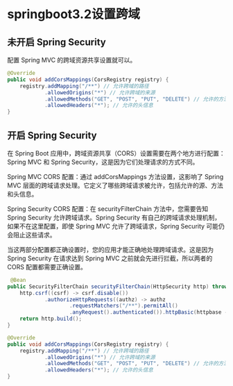 # springboot3.2设置跨域

## 未开启 Spring Security

配置 Spring MVC 的跨域资源共享设置就可以。

```java
@Override
public void addCorsMappings(CorsRegistry registry) {
    registry.addMapping("/**") // 允许跨域的路径
            .allowedOrigins("*") // 允许跨域的来源
            .allowedMethods("GET", "POST", "PUT", "DELETE") // 允许的方法
            .allowedHeaders("*"); // 允许的头信息
}
```

## 开启 Spring Security

在 Spring Boot 应用中，跨域资源共享（CORS）设置需要在两个地方进行配置：Spring MVC 和 Spring Security，这是因为它们处理请求的方式不同。

Spring MVC CORS 配置：通过 addCorsMappings 方法设置，这影响了 Spring MVC 层面的跨域请求处理。它定义了哪些跨域请求被允许，包括允许的源、方法和头信息。

Spring Security CORS 配置：在 securityFilterChain 方法中，您需要告知 Spring Security 允许跨域请求。Spring Security 有自己的跨域请求处理机制，如果不在这里配置，即使 Spring MVC 允许了跨域请求，Spring Security 可能仍会阻止这些请求。

当这两部分配置都正确设置时，您的应用才能正确地处理跨域请求。这是因为 Spring Security 在请求达到 Spring MVC 之前就会先进行拦截，所以两者的 CORS 配置都需要正确设置。

```java
 @Bean
public SecurityFilterChain securityFilterChain(HttpSecurity http) throws Exception {
    http.csrf((csrf) -> csrf.disable())
            .authorizeHttpRequests((authz) -> authz
                    .requestMatchers("/**").permitAll()
                    .anyRequest().authenticated()).httpBasic(httpbase -> httpbase.disable());
    return http.build();
}

@Override
public void addCorsMappings(CorsRegistry registry) {
    registry.addMapping("/**") // 允许跨域的路径
            .allowedOrigins("*") // 允许跨域的来源
            .allowedMethods("GET", "POST", "PUT", "DELETE") // 允许的方法
            .allowedHeaders("*"); // 允许的头信息
}
```